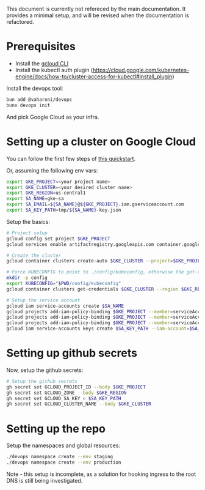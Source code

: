 This document is currently not refereced by the main documentation. It provides a minimal setup, and will be revised when the documentation is refactored.

# Prerequisites

- Install the [gcloud CLI](https://cloud.google.com/sdk/docs/install)
- Install the kubectl auth plugin (https://cloud.google.com/kubernetes-engine/docs/how-to/cluster-access-for-kubectl#install_plugin)

Install the devops tool:

```bash
bun add @vaharoni/devops
bunx devops init
```
And pick Google Cloud as your infra.

# Setting up a cluster on Google Cloud

You can follow the first few steps of [this quickstart](https://cloud.google.com/kubernetes-engine/docs/quickstarts/create-cluster).

Or, assuming the following env vars:
```bash
export GKE_PROJECT=<your project name>
export GKE_CLUSTER=<your desired cluster name>
export GKE_REGION=us-central1
export SA_NAME=gke-sa
export SA_EMAIL=${SA_NAME}@${GKE_PROJECT}.iam.gserviceaccount.com
export SA_KEY_PATH=tmp/${SA_NAME}-key.json
```

Setup the basics:
```bash
# Project setup
gcloud config set project $GKE_PROJECT
gcloud services enable artifactregistry.googleapis.com container.googleapis.com

# Create the cluster
gcloud container clusters create-auto $GKE_CLUSTER --project=$GKE_PROJECT --region=$GKE_REGION

# Force KUBECONFIG to point to ./config/kubeconfig, otherwise the get-credentials command will update your global kubeconfig
mkdir -p config
export KUBECONFIG="$PWD/config/kubeconfig"
gcloud container clusters get-credentials $GKE_CLUSTER --region $GKE_REGION --project $GKE_PROJECT

# Setup the service account
gcloud iam service-accounts create $SA_NAME
gcloud projects add-iam-policy-binding $GKE_PROJECT --member=serviceAccount:$SA_EMAIL --role=roles/container.admin
gcloud projects add-iam-policy-binding $GKE_PROJECT --member=serviceAccount:$SA_EMAIL --role=roles/artifactregistry.createOnPushWriter
gcloud projects add-iam-policy-binding $GKE_PROJECT --member=serviceAccount:$SA_EMAIL --role=roles/container.clusterViewer
gcloud iam service-accounts keys create $SA_KEY_PATH --iam-account=$SA_EMAIL
```

# Setting up github secrets

Now, setup the github secrets:
```bash
# Setup the github secrets
gh secret set GCLOUD_PROJECT_ID --body $GKE_PROJECT
gh secret set GCLOUD_ZONE --body $GKE_REGION
gh secret set GCLOUD_SA_KEY < $SA_KEY_PATH
gh secret set GCLOUD_CLUSTER_NAME --body $GKE_CLUSTER
```

# Setting up the repo

Setup the namespaces and global resources:
```bash
./devops namespace create --env staging
./devops namespace create --env production
```

Note - this setup is incomplete, as a solution for hooking ingress to the root DNS is still being investigated.